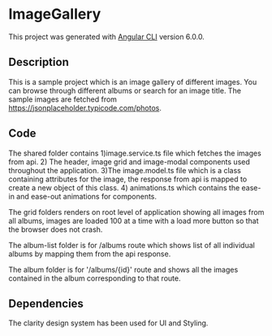 # ImageGallery

This project was generated with [Angular CLI](https://github.com/angular/angular-cli) version 6.0.0.

## Description

This is a sample project which is an image gallery of different images.
You can browse through different albums or search for an image title.
The sample images are fetched from https://jsonplaceholder.typicode.com/photos.

## Code


The shared folder contains
1)image.service.ts file which fetches the images from api.
2) The header, image grid and image-modal components used throughout the application.
3)The image.model.ts file which is a class containing attributes for the image, the response from api is mapped to create a new object of this class.
4) animations.ts which contains the ease-in and ease-out animations for components.

The grid folders renders on root level of application showing all images from all albums, images are loaded 100 at a time with a load more button so that the browser does not crash.

The album-list folder is for /albums route which shows list of all individual albums by mapping them from the api response.

The album folder is for '/albums/{id}' route and shows all the images contained in the album corresponding to that route.

## Dependencies

The clarity design system has been used for UI and Styling.

